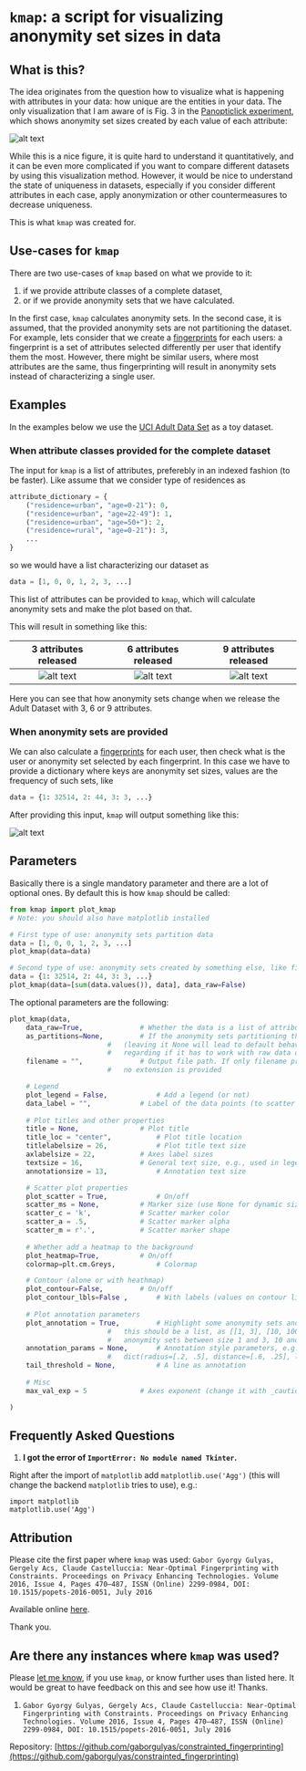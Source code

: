 # `kmap`: a script for visualizing anonymity set sizes in data

## What is this?

The idea originates from the question how to visualize what is happening with attributes in your data: how unique are the entities in your data. The only visualization that I am aware of is Fig. 3 in the [Panopticlick experiment](https://panopticlick.eff.org/static/browser-uniqueness.pdf), which shows anonymity set sizes created by each value of each attribute:

![alt text](https://raw.githubusercontent.com/gaborgulyas/kmap/master/images/panopticlick.png "Anonymity set sizes according to attributes in the Panopticlick experiment.")

While this is a nice figure, it is quite hard to understand it quantitatively, and it can be even more complicated if you want to compare different datasets by using this visualization method. However, it would be nice to understand the state of uniqueness in datasets, especially if you consider different attributes in each case, apply anonymization or other countermeasures to decrease uniqueness.

This is what `kmap` was created for.

## Use-cases for `kmap`

There are two use-cases of `kmap` based on what we provide to it:

1. if we provide attribute classes of a complete dataset,
2. or if we provide anonymity sets that we have calculated.

In the first case, `kmap` calculates anonymity sets. In the second case, it is assumed, that the provided anonymity sets are not partitioning the dataset. For example, lets consider that we create a [fingerprints](https://github.com/gaborgulyas/constrainted_fingerprinting) for each users: a fingerprint is a set of attributes selected differently per user that identify them the most. However, there might be similar users, where most attributes are the same, thus fingerprinting will result in anonymity sets instead of characterizing a single user.

## Examples

In the examples below we use the [UCI Adult Data Set](https://archive.ics.uci.edu/ml/datasets/Adult) as a toy dataset.

### When attribute classes provided for the complete dataset 
The input for `kmap` is a list of attributes, preferebly in an indexed fashion (to be faster). Like assume that we consider type of residences as

```python
attribute_dictionary = {
	("residence=urban", "age=0-21"): 0,
	("residence=urban", "age=22-49"): 1,
	("residence=urban", "age=50+"): 2,
	("residence=rural", "age=0-21"): 3,
	...
}
```

so we would have a list characterizing our dataset as

```python
data = [1, 0, 0, 1, 2, 3, ...]
```

This list of attributes can be provided to `kmap`, which will calculate anonymity sets and make the plot based on that.

This will result in something like this:

3 attributes released | 6 attributes released | 9 attributes released
:-------------------------:|:-------------------------:|:-------------------------: 
![alt text](https://raw.githubusercontent.com/gaborgulyas/kmap/master/images/kmap_attrnum%3D3.png "k=3") | ![alt text](https://raw.githubusercontent.com/gaborgulyas/kmap/master/images/kmap_attrnum%3D6.png "k=6") | ![alt text](https://raw.githubusercontent.com/gaborgulyas/kmap/master/images/kmap_attrnum%3D9.png "k=9")

Here you can see that how anonymity sets change when we release the Adult Dataset with 3, 6 or 9 attributes.

### When anonymity sets are provided
We can also calculate a [fingerprints](https://github.com/gaborgulyas/constrainted_fingerprinting) for each user, then check what is the user or anonymity set selected by each fingerprint. In this case we have to provide a dictionary where keys are anonymity set sizes, values are the frequency of such sets, like

```python
data = {1: 32514, 2: 44, 3: 3, ...}
```

After providing this input, `kmap` will output something like this:

![alt text](https://raw.githubusercontent.com/gaborgulyas/kmap/master/images/individual_anonsetsizes.png "Anonymity set sizes by fingerprints")

## Parameters

Basically there is a single mandatory parameter and there are a lot of optional ones. By default this is how `kmap` should be called:

```python
from kmap import plot_kmap
# Note: you should also have matplotlib installed

# First type of use: anonymity sets partition data
data = [1, 0, 0, 1, 2, 3, ...]
plot_kmap(data=data)

# Second type of use: anonymity sets created by something else, like fingerprints
data = {1: 32514, 2: 44, 3: 3, ...}
plot_kmap(data=[sum(data.values()), data], data_raw=False)
```

The optional parameters are the following:

```python
plot_kmap(data, 
	data_raw=True,				# Whether the data is a list of attributes or already a dict
	as_partitions=None,			# If the anonymity sets partitioning the data or not
						# 	(leaving it None will lead to default behavior
						#	regarding if it has to work with raw data or not)
	filename = "",				# Output file path. If only filename provided with
						#	no extension is provided

	# Legend
	plot_legend = False,			# Add a legend (or not)
	data_label = "",			# Label of the data points (to scatter plot)
	
	# Plot titles and other properties
	title = None,				# Plot title
	title_loc = "center",			# Plot title location
	titlelabelsize = 26,			# Plot title text size
	axlabelsize = 22,			# Axes label sizes
	textsize = 16,				# General text size, e.g., used in legend, contour
	annotationsize = 13,			# Annotation text size

	# Scatter plot properties
	plot_scatter = True,			# On/off
	scatter_ms = None,			# Marker size (use None for dynamic sizing proportionally to anonymity set size)
	scatter_c = 'k',			# Scatter marker color
	scatter_a = .5,				# Scatter marker alpha
	scatter_m = r'.',			# Scatter marker shape
	
	# Whether add a heatmap to the background
	plot_heatmap=True,			# On/off
	colormap=plt.cm.Greys,			# Colormap

	# Contour (alone or with heathmap)
	plot_contour=False,			# On/off
	plot_contour_lbls=False	,		# With labels (values on contour lines)
	
	# Plot annotation parameters
	plot_annotation = True,			# Highlight some anonymity sets and show their size;
						#	this should be a list, as [[1, 3], [10, 100]] to highlight
						#	anonymity sets between size 1 and 3, 10 and 100
	annotation_params = None,		# Annotation style parameters, e.g.:
						#	dict(radius=[.2, .5], distance=[.6, .25], linestyle=dict(color='r', width=1, style='--'), location=['right', 'top'])
	tail_threshold = None,			# A line as annotation
	
	# Misc
	max_val_exp = 5				# Axes exponent (change it with _caution_)

)
```
## Frequently Asked Questions

1. **I got the error of `ImportError: No module named Tkinter`.**

Right after the import of `matplotlib` add `matplotlib.use('Agg')` (this will change the backend `matplotlib` tries to use), e.g.:
```
import matplotlib
matplotlib.use('Agg')
```

## Attribution

Please cite the first paper where `kmap` was used:
`Gabor Gyorgy Gulyas, Gergely Acs, Claude Castelluccia: Near-Optimal Fingerprinting with Constraints. Proceedings on Privacy Enhancing Technologies. Volume 2016, Issue 4, Pages 470–487, ISSN (Online) 2299-0984, DOI: 10.1515/popets-2016-0051, July 2016`

Available online [here](http://www.degruyter.com/view/j/popets.2016.2016.issue-4/popets-2016-0051/popets-2016-0051.xml?format=INT).

Thank you.

## Are there any instances where `kmap` was used?

Please [let me know](https://gulyas.info), if you use `kmap`, or know further uses than listed here. It would be great to have feedback on this and see how use it! Thanks.

1. `Gabor Gyorgy Gulyas, Gergely Acs, Claude Castelluccia: Near-Optimal Fingerprinting with Constraints. Proceedings on Privacy Enhancing Technologies. Volume 2016, Issue 4, Pages 470–487, ISSN (Online) 2299-0984, DOI: 10.1515/popets-2016-0051, July 2016`

  Repository: [https://github.com/gaborgulyas/constrainted_fingerprinting](https://github.com/gaborgulyas/constrainted_fingerprinting)
